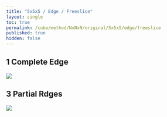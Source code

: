 ```yaml
---
title: "5x5x5 / Edge / Freeslice"
layout: single
toc: true
permalink: /cube/method/NxNxN/original/5x5x5/edge/freeslice
published: true
hidden: false
---
```


<head>
  <base target="_blank">
  <style>
    img {
      max-width: 350px;
    }
  </style>
</head>



## 1 Complete Edge

<a href="https://alpha.twizzle.net/edit/?puzzle=5x5x5&stickering=Cross&setup-alg=L+F+R+L+B+L%27%0A2U+2D2%0AR+U+R%27+F+R%27+F%27+R+L%27+U%27+L+F%27+L+F+L%27%0Ay2%0AR+U+R%27+F+R%27+F%27+R+L%27+U%27+L+F%27+L+F+L%27%0Ay2%0A2U%27+2D2%0AR+2U%27%0AR+U+R%27+F+R%27+F%27+R%0A2U+y2+2U%27%0AR+U+R%27+F+R%27+F%27+R%0A2U+R%27+L+2U%0AR+U+R%27+F+R%27+F%27+R%0A2U%27+y+R+2U%27%0AR+U+R%27+F+R%27+F%27+R%0A2U+F+R%27+2U%27%0AR+U+R%27+F+R%27+F%27+R%0A2U+y2+2D%0AR+U+R%27+F+R%27+F%27+R%0A2D%27+R+2U%27%0AR+U+R%27+F+R%27+F%27+R%0A2U+U2+L+U%27+R%27+2U%27%0AR+U+R%27+F+R%27+F%27+R%0A2U+F%0AL+U+B%27+y2+U2+F%27+U+F+y2%0A2U%0AF%27+U+F+F+U%27+F%27+y2+L+F%27+L%27+F+F+R%27+F%27+R+y2+2D%0Ay2+R+U+R%27+F+R%27+F%27+R&alg=2U+U%0AR%27+F+R+F%27%0A2U%27+z2%0AF%27+U+F%0A3d+R+U+R%27">
  <img src="https://user-images.githubusercontent.com/92285528/221408191-4c63835f-ba94-4756-8c09-32f5db8b837d.png">
</a>



## 3 Partial Rdges

<a href="https://alpha.twizzle.net/edit/?puzzle=5x5x5&setup-alg=L+F+R+L+B+L%27%0A2U+2D2%0AR+U+R%27+F+R%27+F%27+R+L%27+U%27+L+F%27+L+F+L%27%0Ay2%0AR+U+R%27+F+R%27+F%27+R+L%27+U%27+L+F%27+L+F+L%27%0Ay2%0A2U%27+2D2%0AR+2U%27%0AR+U+R%27+F+R%27+F%27+R%0A2U+y2+2U%27%0AR+U+R%27+F+R%27+F%27+R%0A2U+R%27+L+2U%0AR+U+R%27+F+R%27+F%27+R%0A2U%27+y+R+2U%27%0AR+U+R%27+F+R%27+F%27+R%0A2U+F+R%27+2U%27%0AR+U+R%27+F+R%27+F%27+R%0A2U+y2+2D%0AR+U+R%27+F+R%27+F%27+R%0A2D%27+R+2U%27%0AR+U+R%27+F+R%27+F%27+R%0A2U+U2+L+U%27+R%27+2U%27%0AR+U+R%27+F+R%27+F%27+R%0A2U+F%0AL+U+B%27+y2+U2+F%27+U+F+y2%0A2U%0AF%27+U+F+F+U%27+F%27+y2+L+F%27+L%27+F+F+R%27+F%27+R+y2+2D%0Ay2+R+U+R%27+F+R%27+F%27+R%0A2D&alg=3U%27%0AR+U+R%27+F+R%27+F%27+R%0Ay+U%27%0AF+R%27+F%27+R%0Ay%0AF%27+R+F+R%27%0A2U%27%0AR+U+R%27%0A4d%0AR+U+R%27%0A4d%0AR+U+R%27">
  <img src="https://user-images.githubusercontent.com/92285528/221408107-c77aecb6-8928-48e0-98e6-f20f8673028f.png">
</a>
